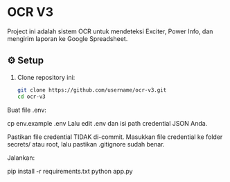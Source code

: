 # OCR V3

Project ini adalah sistem OCR untuk mendeteksi Exciter, Power Info, dan mengirim laporan ke Google Spreadsheet.

## ⚙️ Setup

1. Clone repository ini:
   ```bash
   git clone https://github.com/username/ocr-v3.git
   cd ocr-v3
Buat file .env:

cp env.example .env
Lalu edit .env dan isi path credential JSON Anda.

Pastikan file credential TIDAK di-commit.
Masukkan file credential ke folder secrets/ atau root, lalu pastikan .gitignore sudah benar.

Jalankan:

pip install -r requirements.txt
python app.py
